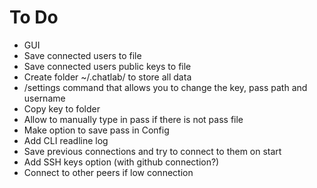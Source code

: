 # To Do

 * GUI
 * Save connected users to file
 * Save connected users public keys to file
 * Create folder ~/.chatlab/ to store all data
 * /settings command that allows you to change the key, pass path and username
 * Copy key to folder
 * Allow to manually type in pass if there is not pass file
 * Make option to save pass in Config
 * Add CLI readline log
 * Save previous connections and try to connect to them on start
 * Add SSH keys option (with github connection?)
 * Connect to other peers if low connection
